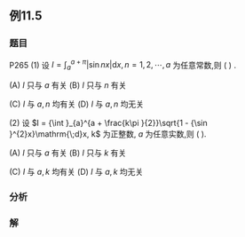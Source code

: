 ## 例11.5
### 题目
P265 (1) 设 $I = {\int }_{a}^{a + \pi }| {\sin {nx}}| \mathrm{d}x, n = 1,2,\cdots, a$ 为任意常数,则 ( ) .

(A) $I$ 只与 $a$ 有关 (B) $I$ 只与 $n$ 有关

(C) $I$ 与 $a, n$ 均有关 (D) $I$ 与 $a, n$ 均无关

(2) 设 $I = {\int }_{a}^{a + \frac{k\pi }{2}}\sqrt{1 - {\sin }^{2}x}\mathrm{\;d}x, k$ 为正整数, $a$ 为任意实数,则 ( ).

(A) $I$ 只与 $a$ 有关 (B) $I$ 只与 $k$ 有关

(C) $I$ 与 $a, k$ 均有关 (D) $I$ 与 $a, k$ 均无关
### 分析

### 解